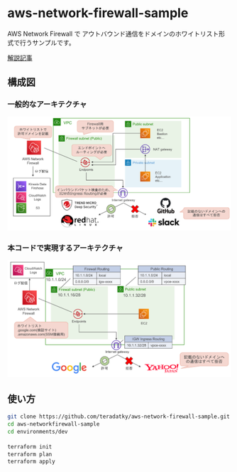 # aws-network-firewall-sample

AWS Network Firewall で アウトバウンド通信をドメインのホワイトリスト形式で行うサンプルです。

[解説記事](https://zenn.dev/teradatky)

## 構成図

### 一般的なアーキテクチャ

![normal architecture](/images/architecture1.png)

### 本コードで実現するアーキテクチャ

![my architecture](/images/architecture2.png)

## 使い方

```bash
git clone https://github.com/teradatky/aws-network-firewall-sample.git
cd aws-networkfirewall-sample
cd environments/dev

terraform init
terraform plan
terraform apply
```
